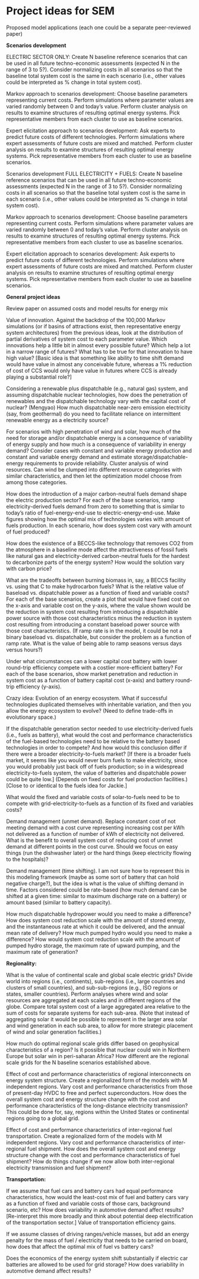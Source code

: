 # Project ideas for SEM

Proposed model applications (each one could be a separate peer-reviewed paper)

<b>Scenarios development </b>

ELECTRIC SECTOR ONLY: Create N baseline reference scenarios that can be used in all future techno-economic assessments (expected N in the range of 3 to 5?). Consider normalizing costs in all scenarios so that the baseline total system cost is the same in each scenario (i.e., other values could be interpreted as % change in total system cost).

Markov approach to scenarios development: Choose baseline parameters representing current costs. Perform simulations where parameter values are varied randomly between 0 and today’s value. Perform cluster analysis on results to examine structures of resulting optimal energy systems. Pick representative members from each cluster to use as baseline scenarios.

Expert elicitation approach to scenarios development: Ask experts to predict future costs of different technologies. Perform simulations where expert assessments of future costs are mixed and matched. Perform cluster analysis on results to examine structures of resulting optimal energy systems. Pick representative members from each cluster to use as baseline scenarios.

Scenarios development FULL ELECTRICITY + FUELS: Create N baseline reference scenarios that can be used in all future techno-economic assessments (expected N in the range of 3 to 5?). Consider normalizing costs in all scenarios so that the baseline total system cost is the same in each scenario (i.e., other values could be interpreted as % change in total system cost).

Markov approach to scenarios development: Choose baseline parameters representing current costs. Perform simulations where parameter values are varied randomly between 0 and today’s value. Perform cluster analysis on results to examine structures of resulting optimal energy systems. Pick representative members from each cluster to use as baseline scenarios.

Expert elicitation approach to scenarios development: Ask experts to predict future costs of different technologies. Perform simulations where expert assessments of future costs are mixed and matched. Perform cluster analysis on results to examine structures of resulting optimal energy systems. Pick representative members from each cluster to use as baseline scenarios.

<b>General project ideas</b>

Review paper on assumed costs and model results for energy mix

Value of innovation. Against the backdrop of the 100,000 Markov simulations (or if basins of attractions exist, then representative energy system architectures) from the previous ideas, look at the distribution of partial derivatives of system cost to each parameter value. Which innovations help a little bit in almost every possible future? Which help a lot in a narrow range of futures? What has to be true for that innovation to have high value? [Basic idea is that something like ability to time shift demand would have value in almost any conceivable future, whereas a 1% reduction of cost of CCS would only have value in futures where CCS is already playing a substantial role?]

Considering a renewable plus dispatchable (e.g., natural gas) system, and assuming dispatchable nuclear technologies, how does the penetration of renewables and the dispatchable technology vary with the capital cost of nuclear? (Mengyao)
How much dispatchable near-zero emission electricity (say, from geothermal) do you need to facilitate reliance on intermittent renewable energy as a electricity source?

For scenarios with high penetration of wind and solar, how much of the need for storage and/or dispatchable energy is a consequence of variability of energy supply and how much is a consequence of variability in energy demand? Consider cases with constant and variable energy production and constant and variable energy demand and estimate storage/dispatchable-energy requirements to provide reliability.
Cluster analysis of wind resources. Can wind be clumped into different resource categories with similar characteristics, and then let the optimization model choose from among those categories.

How does the introduction of a major carbon-neutral fuels demand shape the electric production sector? For each of the base scenarios, ramp electricity-derived fuels demand from zero to something that is similar to today’s ratio of fuel-energy-end-use to electric-energy-end-use. Make figures showing how the optimal mix of technologies varies with amount of fuels production. In each scenario, how does system cost vary with amount of fuel produced?

How does the existence of a BECCS-like technology that removes CO2 from the atmosphere in a baseline mode affect the attractiveness of fossil fuels like natural gas and electricity-derived carbon-neutral fuels for the hardest to decarbonize parts of the energy system? How would the solution vary with carbon price?

What are the tradeoffs between burning biomass in, say, a BECCS facility vs. using that C to make hydrocarbon fuels?
What is the relative value of baseload vs. dispatchable power as a function of fixed and variable costs? For each of the base scenarios, create a plot that would have fixed cost on the x-axis and variable cost on the y-axis, where the value shown would be the reduction in system cost resulting from introducing a dispatchable power source with those cost characteristics minus the reduction in system cost resulting from introducing a constant baseload power source with those cost characteristics. (If ramp rate is in the model, it could be not a binary baseload vs. dispatchable, but consider the problem as a function of ramp rate. What is the value of being able to ramp seasons versus days versus hours?)

Under what circumstances can a lower capital cost battery with lower round-trip efficiency compete with a costlier more-efficient battery? For each of the base scenarios, show market penetration and reduction in system cost as a function of battery capital cost (x-axis) and battery round-trip efficiency (y-axis).

Crazy idea:  Evolution of an energy ecosystem. What if successful technologies duplicated themselves with inheritable variation, and then you allow the energy ecosystem to evolve? (Need to define trade-offs in evolutionary space.)

If the dispatchable generation sector needed to use electricity-derived fuels (i.e., fuels as battery), what would the cost and performance characteristics of the fuel-based technologies need to be relative to the battery based technologies in order to compete? And how would this conclusion differ if there were a broader electricity-to-fuels market? [If there is a broader fuels market, it seems like you would never burn fuels to make electricity, since you would probably just back off of fuels production; so in a widespread electricity-to-fuels system, the value of batteries and dispatchable power could be quite low.] (Depends on fixed costs for fuel production facilities.) [Close to or identical to the fuels idea for Jackie.]

What would the fixed and variable costs of solar-to-fuels need to be to compete with grid-electricity-to-fuels as a function of its fixed and variables costs?

Demand management (unmet demand). Replace constant cost of not meeting demand with a cost curve representing increasing cost per kWh not delivered as a function of number of kWh of electricity not delivered. What is the benefit to overall system cost of reducing cost of unmet demand at different points in the cost curve. Should we focus on easy things (run the dishwasher later) or the hard things (keep electricity flowing to the hospitals)?

Demand management (time shifting). I am not sure how to represent this in this modeling framework (maybe as some sort of battery that can hold negative charge?), but the idea is what is the value of shifting demand in time. Factors considered could be rate-based (how much demand can be shifted at a given time: similar to maximum discharge rate on a battery) or amount based (similar to battery capacity).

How much dispatchable hydropower would you need to make a difference? How does system cost reduction scale with the amount of stored energy, and the instantaneous rate at which it could be delivered, and the annual mean rate of delivery?
How much pumped hydro would you need to make a difference? How would system cost reduction scale with the amount of pumped hydro storage, the maximum rate of upward pumping, and the maximum rate of generation?

<b>Regionality:</b>

What is the value of continental scale and global scale electric grids? Divide world into regions (i.e., continents), sub-regions (i.e., large countries and clusters of small countries), and sub-sub-regions (e.g., ISO regions or states, smaller countries). Perform analyses where wind and solar resources are aggregated at each scales and in different regions of the globe. Compare total system cost of a large aggregated area relative to the sum of costs for separate systems for each sub-area. (Note that instead of aggregating solar it would be possible to represent in the larger area solar and wind generation in each sub area, to allow for more strategic placement of wind and solar generation facilities.)

How much do optimal regional scale grids differ based on geophysical characteristics of a region? Is it possible that nuclear could win in Northern Europe but solar win in peri-saharan Africa? How different are the regional scale grids for the N baseline scenarios established above.

Effect of cost and performance characteristics of regional interconnects on energy system structure. Create a regionalized form of the models with M independent regions. Vary cost and performance characteristics from those of present-day HVDC to free and perfect superconductors. How does the overall system cost and energy structure change with the cost and performance characteristics of the long-distance electricity transmission? This could be done for, say, regions within the United States or continental regions going to a global grid.

Effect of cost and performance characteristics of inter-regional fuel transportation. Create a regionalized form of the models with M independent regions. Vary cost and performance characteristics of inter-regional fuel shipment. How does the overall system cost and energy structure change with the cost and performance characteristics of fuel shipment? How do things change if we now allow both inter-regional electricity transmission and fuel shipment?

<b>Transportation:</b>

If we assume that fuel cars and battery cars had equal performance characteristics, how would the least-cost mix of fuel and battery cars vary as a function of fixed and variable costs of those cars, background scenario, etc? How does variability in automotive demand affect results? [Re-interpret this more broadly and think about potential deep electrification of the transportation sector.]
Value of transportation efficiency gains.

If we assume classes of driving ranges/vehicle masses, but add an energy penalty for the mass of fuel / electricity that needs to be carried on board, how does that affect the optimal mix of fuel vs battery cars?

Does the economics of the energy system shift substantially if electric car batteries are allowed to be used for grid storage? How does variability in automotive demand affect results?
